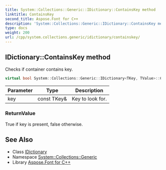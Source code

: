 ```yaml
---
title: System::Collections::Generic::IDictionary::ContainsKey method
linktitle: ContainsKey
second_title: Aspose.Font for C++
description: 'System::Collections::Generic::IDictionary::ContainsKey method. Checks if container contains key in C++.'
type: docs
weight: 200
url: /cpp/system.collections.generic/idictionary/containskey/
---
```

## IDictionary::ContainsKey method


Checks if container contains key.

```cpp
virtual bool System::Collections::Generic::IDictionary<TKey, TValue>::ContainsKey(const TKey &key) const =0
```


| Parameter | Type | Description |
| --- | --- | --- |
| key | const TKey\& | Key to look for. |

### ReturnValue

True if key is present, false otherwise.

## See Also

* Class [IDictionary](../)
* Namespace [System::Collections::Generic](../../)
* Library [Aspose.Font for C++](../../../)
